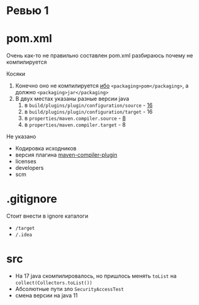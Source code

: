 Ревью 1
=====================

pom.xml
==============

Очень как-то не правильно составлен pom.xml
разбираюсь почему не компилируется

Косяки

1. Конечно оно не компилируется [ибо](https://github.com/65sev1/byte-inspector/blob/c03ca695c0ed99ec464ab5ab93762a9c50a8e336/pom.xml#L10) `<packaging>pom</packaging>`, а должно `<packaging>jar</packaging>` 
2. В двух местах указаны разные версии java
   1. в `build/plugins/plugin/configuration/source` - [16](https://github.com/65sev1/byte-inspector/blob/c03ca695c0ed99ec464ab5ab93762a9c50a8e336/pom.xml#L17) 
   2. в `build/plugins/plugin/configuration/target` - 16
   3. в `properties/maven.compiler.source` - [8](https://github.com/65sev1/byte-inspector/blob/c03ca695c0ed99ec464ab5ab93762a9c50a8e336/pom.xml#L25)
   4. в `properties/maven.compiler.target` - 8

Не указано

- Кодировка исходников
- версия плагина [maven-compiler-plugin](https://github.com/65sev1/byte-inspector/blob/f10e5d6c6a1e076dff752e60f90eb68408f1cf26/pom.xml#L15)
- licenses
- developers
- scm

.gitignore
================

Стоит внести в ignore каталоги

- `/target`
- `/.idea`

src
====================

* На 17 java скомпилировалось, но пришлось менять `toList` на `collect(Collectors.toList())`
* Абсолютные пути зло  `SecurityAccessTest`
* смена версии на java 11